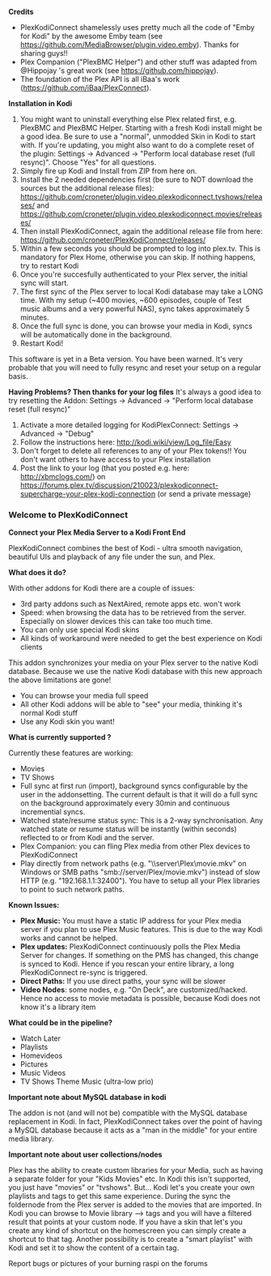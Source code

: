 **Credits**
- PlexKodiConnect shamelessly uses pretty much all the code of "Emby for Kodi" by the awesome Emby team (see https://github.com/MediaBrowser/plugin.video.emby). Thanks for sharing guys!!
- Plex Companion ("PlexBMC Helper") and other stuff was adapted from @Hippojay 's great work (see https://github.com/hippojay).
- The foundation of the Plex API is all iBaa's work (https://github.com/iBaa/PlexConnect).

**Installation in Kodi**

1. You might want to uninstall everything else Plex related first, e.g. PlexBMC and PlexBMC Helper. Starting with a fresh Kodi install might be a good idea. Be sure to use a "normal", unmodded Skin in Kodi to start with.
If you're updating, you might also want to do a complete reset of the plugin: Settings -> Advanced -> "Perform local database reset (full resync)". Choose "Yes" for all questions.
2. Simply fire up Kodi and Install from ZIP from here on. 
3. Install the 2 needed dependencies first (be sure to NOT download the sources but the additional release files): https://github.com/croneter/plugin.video.plexkodiconnect.tvshows/releases/ and https://github.com/croneter/plugin.video.plexkodiconnect.movies/releases/
5. Then install PlexKodiConnect, again the additional release file from here: https://github.com/croneter/PlexKodiConnect/releases/
6. Within a few seconds you should be prompted to log into plex.tv. This is mandatory for Plex Home, otherwise you can skip. If nothing happens, try to restart Kodi
7. Once you're succesfully authenticated to your Plex server, the initial sync will start. 
8. The first sync of the Plex server to local Kodi database may take a LONG time. With my setup (~400 movies, ~600 episodes, couple of Test music albums and a very powerful NAS), sync takes approximately 5 minutes.
9. Once the full sync is done, you can browse your media in Kodi, syncs will be automatically done in the background.
10. Restart Kodi!

This software is yet in a Beta version. You have been warned. It's very probable that you will need to fully resync and reset your setup on a regular basis.

**Having Problems? Then thanks for your log files**
It's always a good idea to try resetting the Addon: Settings -> Advanced -> "Perform local database reset (full resync)"
1. Activate a more detailed logging for KodiPlexConnect: Settings -> Advanced -> "Debug"
2. Follow the instructions here: http://kodi.wiki/view/Log_file/Easy
3. Don't forget to delete all references to any of your Plex tokens!! You don't want others to have access to your Plex installation
4. Post the link to your log (that you posted e.g. here: http://xbmclogs.com/) on https://forums.plex.tv/discussion/210023/plexkodiconnect-supercharge-your-plex-kodi-connection (or send a private message)


### Welcome to PlexKodiConnect
**Connect your Plex Media Server to a Kodi Front End**

PlexKodiConnect combines the best of Kodi - ultra smooth navigation, beautiful UIs and playback of any file under the sun, and Plex.

**What does it do?**

With other addons for Kodi there are a couple of issues:
- 3rd party addons such as NextAired, remote apps etc. won't work
- Speed: when browsing the data has to be retrieved from the server. Especially on slower devices this can take too much time.
- You can only use special Kodi skins
- All kinds of workaround were needed to get the best experience on Kodi clients

This addon synchronizes your media on your Plex server to the native Kodi database. Because we use the native Kodi database with this new approach the above limitations are gone! 
- You can browse your media full speed
- All other Kodi addons will be able to "see" your media, thinking it's normal Kodi stuff
- Use any Kodi skin you want!

**What is currently supported ?**

Currently these features are working:
- Movies
- TV Shows
- Full sync at first run (import), background syncs configurable by the user in the addonsetting. The current default is that it will do a full sync on the background approximately every 30min and continuous incremential syncs.
- Watched state/resume status sync: This is a 2-way synchronisation. Any watched state or resume status will be instantly (within seconds) reflected to or from Kodi and the server.
- Plex Companion: you can fling Plex media from other Plex devices to PlexKodiConnect
- Play directly from network paths (e.g. "\\\\server\\Plex\\movie.mkv" on Windows or SMB paths "smb://server/Plex/movie.mkv") instead of slow HTTP (e.g. "192.168.1.1:32400"). You have to setup all your Plex libraries to point to such network paths. 


**Known Issues:**
- **Plex Music:** You must have a static IP address for your Plex media server if you plan to use Plex Music features. This is due to the way Kodi works and cannot be helped.
- **Plex updates:** PlexKodiConnect continuously polls the Plex Media Server for changes. If something on the PMS has changed, this change is synced to Kodi. Hence if you rescan your entire library, a long PlexKodiConnect re-sync is triggered.
- **Direct Paths:** If you use direct paths, your sync will be slower
- **Video Nodes**: some nodes, e.g. "On Deck", are customized/hacked. Hence no access to movie metadata is possible, because Kodi does not know it's a library item

**What could be in the pipeline?**
- Watch Later
- Playlists
- Homevideos
- Pictures
- Music Videos
- TV Shows Theme Music (ultra-low prio)



**Important note about MySQL database in kodi**

The addon is not (and will not be) compatible with the MySQL database replacement in Kodi. In fact, PlexKodiConnect takes over the point of having a MySQL database because it acts as a "man in the middle" for your entire media library.

**Important note about user collections/nodes**

Plex has the ability to create custom libraries for your Media, such as having a separate folder for your "Kids Movies" etc. In Kodi this isn't supported, you just have "movies" or "tvshows". But... Kodi let's you create your own playlists and tags to get this same experience. During the sync the foldernode from the Plex server is added to the movies that are imported. In Kodi you can browse to Movie library --> tags and you will have a filtered result that points at your custom node. If you have a skin that let's you create any kind of shortcut on the homescreen you can simply create a shortcut to that tag. Another possibility is to create a "smart playlist" with Kodi and set it to show the content of a certain tag. 

Report bugs or pictures of your burning raspi on the forums 

